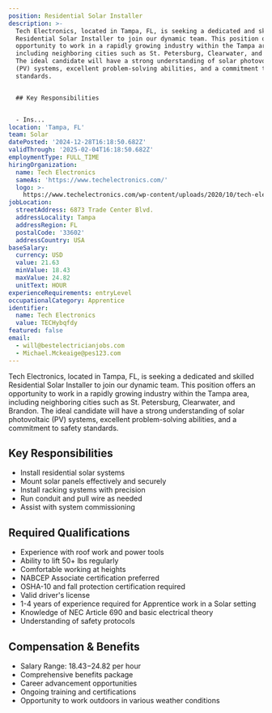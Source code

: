 ```yaml
---
position: Residential Solar Installer
description: >-
  Tech Electronics, located in Tampa, FL, is seeking a dedicated and skilled
  Residential Solar Installer to join our dynamic team. This position offers an
  opportunity to work in a rapidly growing industry within the Tampa area,
  including neighboring cities such as St. Petersburg, Clearwater, and Brandon.
  The ideal candidate will have a strong understanding of solar photovoltaic
  (PV) systems, excellent problem-solving abilities, and a commitment to safety
  standards. 


  ## Key Responsibilities


  - Ins...
location: 'Tampa, FL'
team: Solar
datePosted: '2024-12-28T16:18:50.682Z'
validThrough: '2025-02-04T16:18:50.682Z'
employmentType: FULL_TIME
hiringOrganization:
  name: Tech Electronics
  sameAs: 'https://www.techelectronics.com/'
  logo: >-
    https://www.techelectronics.com/wp-content/uploads/2020/10/tech-electronics-logo.png
jobLocation:
  streetAddress: 6873 Trade Center Blvd.
  addressLocality: Tampa
  addressRegion: FL
  postalCode: '33602'
  addressCountry: USA
baseSalary:
  currency: USD
  value: 21.63
  minValue: 18.43
  maxValue: 24.82
  unitText: HOUR
experienceRequirements: entryLevel
occupationalCategory: Apprentice
identifier:
  name: Tech Electronics
  value: TECHybqfdy
featured: false
email:
  - will@bestelectricianjobs.com
  - Michael.Mckeaige@pes123.com
---
```




Tech Electronics, located in Tampa, FL, is seeking a dedicated and skilled Residential Solar Installer to join our dynamic team. This position offers an opportunity to work in a rapidly growing industry within the Tampa area, including neighboring cities such as St. Petersburg, Clearwater, and Brandon. The ideal candidate will have a strong understanding of solar photovoltaic (PV) systems, excellent problem-solving abilities, and a commitment to safety standards. 

## Key Responsibilities

- Install residential solar systems
- Mount solar panels effectively and securely
- Install racking systems with precision
- Run conduit and pull wire as needed
- Assist with system commissioning

## Required Qualifications

- Experience with roof work and power tools
- Ability to lift 50+ lbs regularly
- Comfortable working at heights
- NABCEP Associate certification preferred
- OSHA-10 and fall protection certification required
- Valid driver's license
- 1-4 years of experience required for Apprentice work in a Solar setting
- Knowledge of NEC Article 690 and basic electrical theory
- Understanding of safety protocols

## Compensation & Benefits

- Salary Range: $18.43-$24.82 per hour
- Comprehensive benefits package
- Career advancement opportunities
- Ongoing training and certifications
- Opportunity to work outdoors in various weather conditions
